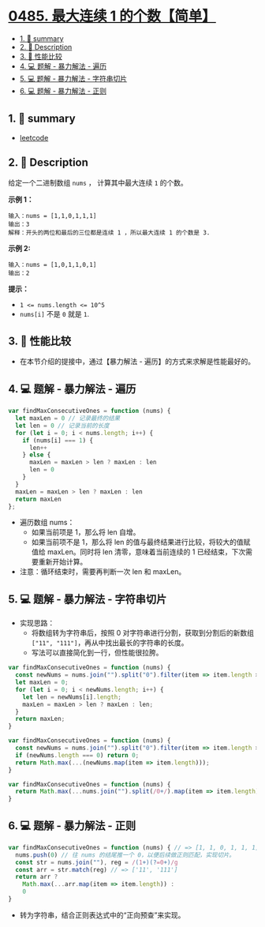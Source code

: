 # [0485. 最大连续 1 的个数【简单】](https://github.com/Tdahuyou/leetcode/tree/main/0485.%20%E6%9C%80%E5%A4%A7%E8%BF%9E%E7%BB%AD%201%20%E7%9A%84%E4%B8%AA%E6%95%B0%E3%80%90%E7%AE%80%E5%8D%95%E3%80%91)

<!-- region:toc -->
- [1. 📝 summary](#1--summary)
- [2. 📝 Description](#2--description)
- [3. 📒 性能比较](#3--性能比较)
- [4. 💻 题解 - 暴力解法 - 遍历](#4--题解---暴力解法---遍历)
- [5. 💻 题解 - 暴力解法 - 字符串切片](#5--题解---暴力解法---字符串切片)
- [6. 💻 题解 - 暴力解法 - 正则](#6--题解---暴力解法---正则)
<!-- endregion:toc -->

## 1. 📝 summary

- [leetcode](https://leetcode.cn/problems/max-consecutive-ones/)

## 2. 📝 Description

给定一个二进制数组 `nums` ， 计算其中最大连续 `1` 的个数。

**示例 1：**
```
输入：nums = [1,1,0,1,1,1]
输出：3
解释：开头的两位和最后的三位都是连续 1 ，所以最大连续 1 的个数是 3.
```
**示例 2:**
```
输入：nums = [1,0,1,1,0,1]
输出：2
```
**提示：**

- `1 <= nums.length <= 10^5`
- `nums[i]` 不是 `0` 就是 `1`.

## 3. 📒 性能比较

- 在本节介绍的提接中，通过【暴力解法 - 遍历】的方式来求解是性能最好的。

## 4. 💻 题解 - 暴力解法 - 遍历

```js
var findMaxConsecutiveOnes = function (nums) {
  let maxLen = 0 // 记录最终的结果
  let len = 0 // 记录当前的长度
  for (let i = 0; i < nums.length; i++) {
    if (nums[i] === 1) {
      len++
    } else {
      maxLen = maxLen > len ? maxLen : len
      len = 0
    }
  }
  maxLen = maxLen > len ? maxLen : len
  return maxLen
};
```

- 遍历数组 nums：
  - 如果当前项是 1，那么将 len 自增。
  - 如果当前项不是 1，那么将 len 的值与最终结果进行比较，将较大的值赋值给 maxLen。同时将 len 清零，意味着当前连续的 1 已经结束，下次需要重新开始计算。
- 注意：循环结束时，需要再判断一次 len 和 maxLen。

## 5. 💻 题解 - 暴力解法 - 字符串切片

- 实现思路：
  - 将数组转为字符串后，按照 0 对字符串进行分割，获取到分割后的新数组 `["11", "111"]`，再从中找出最长的字符串的长度。
  - 写法可以直接简化到一行，但性能很拉胯。

```js
var findMaxConsecutiveOnes = function (nums) {
  const newNums = nums.join("").split("0").filter(item => item.length > 0); // ["11", "111"]
  let maxLen = 0;
  for (let i = 0; i < newNums.length; i++) {
    let len = newNums[i].length;
    maxLen = maxLen > len ? maxLen : len;
  }
  return maxLen;
}
```

```js
var findMaxConsecutiveOnes = function (nums) {
  const newNums = nums.join("").split("0").filter(item => item.length > 0); // ["11", "111"]
  if (newNums.length === 0) return 0;
  return Math.max(...(newNums.map(item => item.length)));
}
```

```js
var findMaxConsecutiveOnes = function (nums) {
  return Math.max(...nums.join("").split(/0+/).map(item => item.length));
}
```

## 6. 💻 题解 - 暴力解法 - 正则

```js
var findMaxConsecutiveOnes = function (nums) { // => [1, 1, 0, 1, 1, 1]
  nums.push(0) // 往 nums 的结尾推一个 0，以便后续做正则匹配，实现切片。
  const str = nums.join(""), reg = /(1+)(?=0+)/g
  const arr = str.match(reg) // => ['11', '111']
  return arr ?
    Math.max(...arr.map(item => item.length)) :
    0
}
```

- 转为字符串，结合正则表达式中的“正向预查”来实现。
